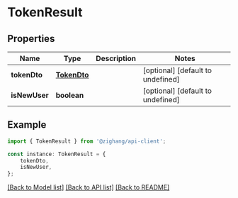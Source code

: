 # TokenResult


## Properties

Name | Type | Description | Notes
------------ | ------------- | ------------- | -------------
**tokenDto** | [**TokenDto**](TokenDto.md) |  | [optional] [default to undefined]
**isNewUser** | **boolean** |  | [optional] [default to undefined]

## Example

```typescript
import { TokenResult } from '@zighang/api-client';

const instance: TokenResult = {
    tokenDto,
    isNewUser,
};
```

[[Back to Model list]](../README.md#documentation-for-models) [[Back to API list]](../README.md#documentation-for-api-endpoints) [[Back to README]](../README.md)
